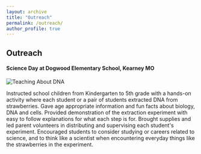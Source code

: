 ```yaml
---
layout: archive
title: "Outreach"
permalink: /outreach/
author_profile: true
---
```

## **Outreach**  

#### Science Day at Dogwood Elementary School, Kearney MO  

![Teaching About DNA](../images/DogwoodOutreach.png)

Instructed school children from Kindergarten to 5th grade with a hands-on activity where each student or a pair of students extracted DNA from strawberries. Gave age appropriate information and fun facts about biology, DNA and cells. Provided demonstration of the extraction experiment with easy to follow explanations for what each step is for. Brought supplies and led parent volunteers in distributing and supervising each student's experiment. Encouraged students to consider studying or careers related to science, and to think like a scientist when encountering everyday things like the strawberries in the experiment.
